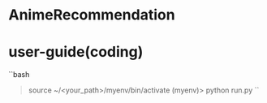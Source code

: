 # AnimeRecommendation

# user-guide(coding)
``bash
>source ~/<your_path>/myenv/bin/activate
(myenv)> python run.py
``
